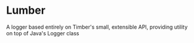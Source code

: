 # Lumber
A logger based entirely on Timber's  small, extensible API, providing utility on top of Java's Logger class
